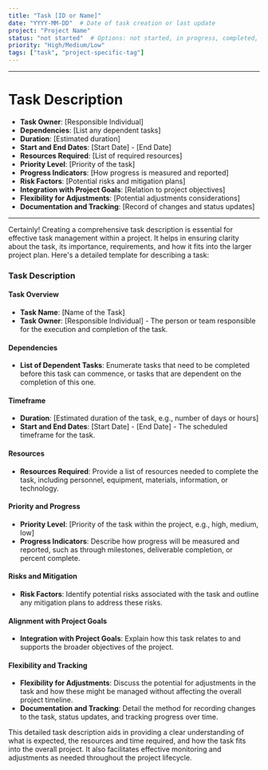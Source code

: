```yaml
---
title: "Task [ID or Name]"
date: "YYYY-MM-DD"  # Date of task creation or last update
project: "Project Name"
status: "not started"  # Options: not started, in progress, completed, on hold
priority: "High/Medium/Low"
tags: ["task", "project-specific-tag"]
---
```

---
# Task Description

- **Task Owner**: [Responsible Individual]
- **Dependencies**: [List any dependent tasks]
- **Duration**: [Estimated duration]
- **Start and End Dates**: [Start Date] - [End Date]
- **Resources Required**: [List of required resources]
- **Priority Level**: [Priority of the task]
- **Progress Indicators**: [How progress is measured and reported]
- **Risk Factors**: [Potential risks and mitigation plans]
- **Integration with Project Goals**: [Relation to project objectives]
- **Flexibility for Adjustments**: [Potential adjustments considerations]
- **Documentation and Tracking**: [Record of changes and status updates]

---
Certainly! Creating a comprehensive task description is essential for effective task management within a project. It helps in ensuring clarity about the task, its importance, requirements, and how it fits into the larger project plan. Here's a detailed template for describing a task:

### Task Description

#### Task Overview
- **Task Name**: [Name of the Task]
- **Task Owner**: [Responsible Individual] - The person or team responsible for the execution and completion of the task.

#### Dependencies
- **List of Dependent Tasks**: Enumerate tasks that need to be completed before this task can commence, or tasks that are dependent on the completion of this one.

#### Timeframe
- **Duration**: [Estimated duration of the task, e.g., number of days or hours]
- **Start and End Dates**: [Start Date] - [End Date] - The scheduled timeframe for the task.

#### Resources
- **Resources Required**: Provide a list of resources needed to complete the task, including personnel, equipment, materials, information, or technology.

#### Priority and Progress
- **Priority Level**: [Priority of the task within the project, e.g., high, medium, low]
- **Progress Indicators**: Describe how progress will be measured and reported, such as through milestones, deliverable completion, or percent complete.

#### Risks and Mitigation
- **Risk Factors**: Identify potential risks associated with the task and outline any mitigation plans to address these risks.

#### Alignment with Project Goals
- **Integration with Project Goals**: Explain how this task relates to and supports the broader objectives of the project.

#### Flexibility and Tracking
- **Flexibility for Adjustments**: Discuss the potential for adjustments in the task and how these might be managed without affecting the overall project timeline.
- **Documentation and Tracking**: Detail the method for recording changes to the task, status updates, and tracking progress over time.

This detailed task description aids in providing a clear understanding of what is expected, the resources and time required, and how the task fits into the overall project. It also facilitates effective monitoring and adjustments as needed throughout the project lifecycle.
